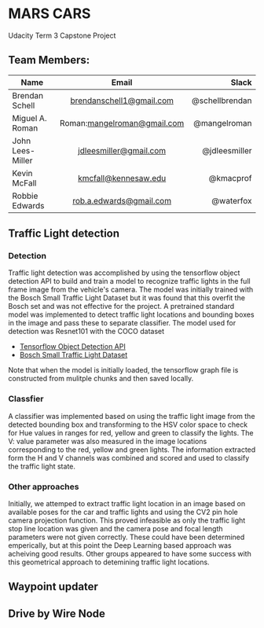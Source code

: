 # MARS CARS

Udacity Term 3 Capstone Project

## Team Members:


| Name        | Email           | Slack  |
| ------------- |:-------------:| -----:|
| Brendan Schell     | brendanschell1@gmail.com | @schellbrendan |
| Miguel A. Roman      | Roman:mangelroman@gmail.com      |   @mangelroman |
| John Lees-Miller | jdleesmiller@gmail.com     |    @jdleesmiller |
| Kevin McFall | kmcfall@kennesaw.edu     |    @kmacprof |
| Robbie Edwards | rob.a.edwards@gmail.com     |    @waterfox |


## Traffic Light detection

### Detection

Traffic light detection was accomplished by using the tensorflow object detection API to build and train a model to recognize traffic lights in the full frame image from the vehicle's camera. The model was initially trained with the Bosch Small Traffic Light Dataset but it was found that this overfit the Bosch set and was not effective for the project. A pretrained standard model was implemented to detect traffic light locations and bounding boxes in the image and pass these to separate classifier. The model used for detection was Resnet101 with the COCO dataset

 - [Tensorflow Object Detection API](https://github.com/tensorflow/models/tree/master/research/object_detection)
 - [Bosch Small Traffic Light Dataset ](https://hci.iwr.uni-heidelberg.de/node/6132)

Note that when the model is initially loaded, the tensorflow graph file is constructed from mulitple chunks and then saved locally.

### Classfier

A classifier was implemented based on using the traffic light image from the detected bounding box and transforming to the HSV color space to check for Hue values in ranges for red, yellow and green to classify the lights. The V: value parameter was also measured in the image locations corresponding to the red, yellow and green lights. The information extracted form the H and V channels was combined and scored and used to classify the traffic light state.


### Other approaches

Initially, we attemped to extract traffic light location in an image based on available poses for the car and traffic lights and using the CV2 pin hole camera projection function.  This proved infeasible as only the traffic light stop line location was given and the camera pose and focal length parameters were not given correctly. These could have been determined emperically, but at this point the Deep Learning based approach was acheiving good results. Other groups appeared to have some success with this geometrical approach to detemining traffic light locations.



## Waypoint updater

## Drive by Wire Node
